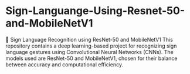 # Sign-Languange-Using-Resnet-50-and-MobileNetV1
🧠 Sign Language Recognition using ResNet-50 and MobileNetV1 This repository contains a deep learning-based project for recognizing sign language gestures using Convolutional Neural Networks (CNNs). The models used are ResNet-50 and MobileNetV1, chosen for their balance between accuracy and computational efficiency.
